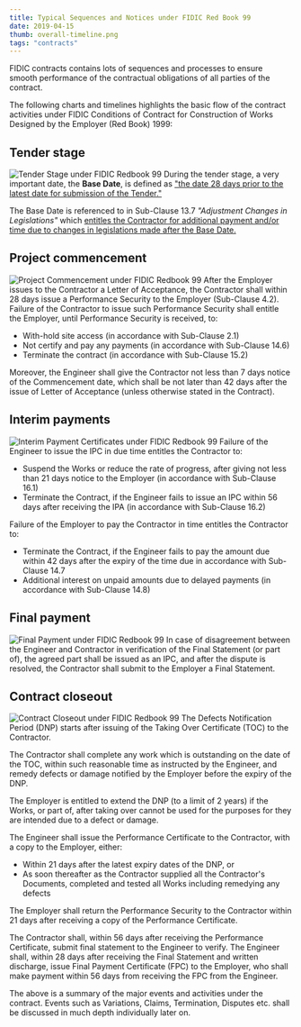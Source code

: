 ```yaml
---
title: Typical Sequences and Notices under FIDIC Red Book 99
date: 2019-04-15
thumb: overall-timeline.png
tags: "contracts"
---
```

FIDIC contracts contains lots of sequences and processes to ensure smooth performance of the contractual obligations of all parties of the contract.

The following charts and timelines highlights the basic flow of the contract activities under FIDIC Conditions of Contract for Construction of Works Designed by the Employer (Red Book) 1999:  

## Tender stage
![](/img/tender.jpg "Tender Stage under FIDIC Redbook 99")
During the tender stage, a very important date, the **Base Date**, is defined as ["the date 28 days prior to the latest date for submission of the Tender."](/download-glossary-of-fidic-terms)

The Base Date is referenced to in Sub-Clause 13.7 _"Adjustment Changes in Legislations"_ which [entitles the Contractor for additional payment and/or time due to changes in legislations made after the Base Date.](/download-contractors-entitlement-to-additional-time-andor-cost-under-fidic-red-book-99)

## Project commencement
![](/img/project-start.jpg "Project Commencement under FIDIC Redbook 99")
After the Employer issues to the Contractor a Letter of Acceptance, the Contractor shall within 28 days issue a Performance Security to the Employer (Sub-Clause 4.2). Failure of the Contractor to issue such Performance Security shall entitle the Employer, until Performance Security is received, to:

*   With-hold site access (in accordance with Sub-Clause 2.1)
*   Not certify and pay any payments (in accordance with Sub-Clause 14.6)
*   Terminate the contract (in accordance with Sub-Clause 15.2)

Moreover, the Engineer shall give the Contractor not less than 7 days notice of the Commencement date, which shall be not later than 42 days after the issue of Letter of Acceptance (unless otherwise stated in the Contract).

## Interim payments
![](/img/ipc.jpg "Interim Payment Certificates under FIDIC Redbook 99")
Failure of the Engineer to issue the IPC in due time entitles the Contractor to:

*   Suspend the Works or reduce the rate of progress, after giving not less than 21 days notice to the Employer (in accordance with Sub-Clause 16.1)
*   Terminate the Contract, if the Engineer fails to issue an IPC within 56 days after receiving the IPA (in accordance with Sub-Clause 16.2)

Failure of the Employer to pay the Contractor in time entitles the Contractor to:

*   Terminate the Contract, if the Engineer fails to pay the amount due within 42 days after the expiry of the time due in accordance with Sub-Clause 14.7
*   Additional interest on unpaid amounts due to delayed payments (in accordance with Sub-Clause 14.8)

## Final payment
![](/img/final-payment.jpg "Final Payment under FIDIC Redbook 99") 
In case of disagreement between the Engineer and Contractor in verification of the Final Statement (or part of), the agreed part shall be issued as an IPC, and after the dispute is resolved, the Contractor shall submit to the Employer a Final Statement.

## Contract closeout
![](/img/contract-closeout.jpg "Contract Closeout under FIDIC Redbook 99") 
The Defects Notification Period (DNP) starts after issuing of the Taking Over Certificate (TOC) to the Contractor.

The Contractor shall complete any work which is outstanding on the date of the TOC, within such reasonable time as instructed by the Engineer, and remedy defects or damage notified by the Employer before the expiry of the DNP. 

The Employer is entitled to extend the DNP (to a limit of 2 years) if the Works, or part of, after taking over cannot be used for the purposes for they are intended due to a defect or damage.

The Engineer shall issue the Performance Certificate to the Contractor, with a copy to the Employer, either:

*   Within 21 days after the latest  expiry dates of the DNP, or
*   As soon thereafter as the Contractor supplied all the Contractor's Documents, completed and tested all Works including remedying any defects

The Employer shall return the Performance Security to the Contractor within 21 days after receiving a copy of the Performance Certificate.

The Contractor shall, within 56 days after receiving the Performance Certificate, submit final statement to the Engineer to verify.  The Engineer shall, within 28 days after receiving the Final Statement and written discharge, issue Final Payment Certificate (FPC) to the Employer, who shall make payment within 56 days from receiving the FPC from the Engineer.

The above is a summary of the major events and activities under the contract. Events such as Variations, Claims, Termination, Disputes etc. shall be discussed in much depth individually later on.